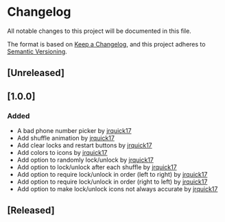 # Changelog
All notable changes to this project will be documented in this file.

The format is based on [Keep a Changelog](https://keepachangelog.com/en/1.0.0/),
and this project adheres to [Semantic Versioning](https://semver.org/spec/v2.0.0.html).

## [Unreleased]

## [1.0.0]
### Added
- A bad phone number picker by [jrquick17](https://github.com/jrquick17)
- Add shuffle animation by [jrquick17](https://github.com/jrquick17)
- Add clear locks and restart buttons by [jrquick17](https://github.com/jrquick17)
- Add colors to icons by [jrquick17](https://github.com/jrquick17)
- Add option to randomly lock/unlock by [jrquick17](https://github.com/jrquick17)
- Add option to lock/unlock after each shuffle by [jrquick17](https://github.com/jrquick17)
- Add option to require lock/unlock in order (left to right) by [jrquick17](https://github.com/jrquick17)
- Add option to require lock/unlock in order (right to left) by [jrquick17](https://github.com/jrquick17)
- Add option to make lock/unlock icons not always accurate by [jrquick17](https://github.com/jrquick17)

## [Released]

